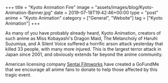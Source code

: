 +++
title = "Kyoto Animation Fire"
image = "assets/images/blog/Kyoto-Animation-Banner.jpg"
date = 2019-07-18T19:42:46+00:00
type = "post"
anime = "Kyoto Animation"
category = ["General", "Website"]
tag = ["Kyoto Animation"]
+++

As many of you have probably already heard, Kyoto Animation, creators of such anime as Miss Kobayashi's Dragon Maid, The Melancholy of Haruhi Suzumiya, and A Silent Voice suffered a horrific arson attack yesterday that killed 33 people, with many more injured. This is the largest terror attack in Japan since 2001, and obviously extends far beyond the anime community.

American licensing company [Sentai Filmworks](https://www.sentaifilmworks.com/) have created a GoFundMe that we encourage all anime fans to donate to help those affected by this tragic event.

<div class="gfm-embed" data-url="https://www.gofundme.com/f/help-kyoani-heal/widget/large"></div><script defer src="https://www.gofundme.com/static/js/embed.js"></script>